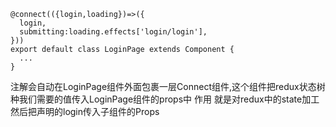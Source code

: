 ```
@connect(({login,loading})=>({
  login,
  submitting:loading.effects['login/login'],
}))
export default class LoginPage extends Component {
  ...
}
```
注解会自动在LoginPage组件外面包裹一层Connect组件,这个组件把redux状态树种我们需要的值传入LoginPage组件的props中
作用 就是对redux中的state加工 然后把声明的login传入子组件的Props